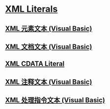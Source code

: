 # [XML Literals](TocOutOfQuery)
## [XML 元素文本 (Visual Basic)](xml-element-literal.md)
## [XML 文档文本 (Visual Basic)](xml-document-literal.md)
## [XML CDATA Literal](TocOutOfQuery)
## [XML 注释文本 (Visual Basic)](xml-comment-literal.md)
## [XML 处理指令文本 (Visual Basic)](xml-processing-instruction-literal.md)
